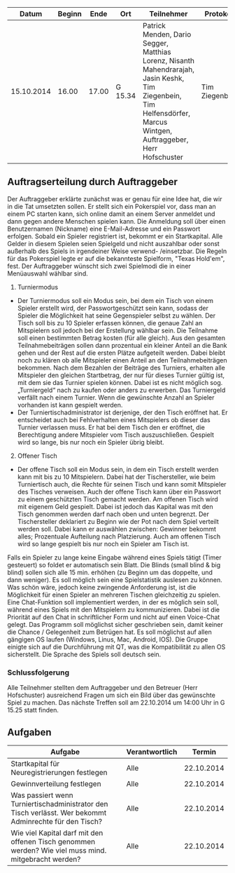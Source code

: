 | Datum | Beginn | Ende | Ort | Teilnehmer | Protokoll | Thema |
|-------|--------|------|-----|------------|-----------|-------|
| 15.10.2014 | 16.00 | 17.00 | G 15.34 | Patrick Menden, Dario Segger, Matthias Lorenz, Nisanth Mahendrarajah, Jasin Keshk, Tim Ziegenbein, Tim Helfensdörfer, Marcus Wintgen, Auftraggeber, Herr Hofschuster | Tim Ziegenbein | Erstes Treffen mit Auftraggeber & Erörterung der Aufgabe (Lastenheft) |

## Auftragserteilung durch Auftraggeber

Der Auftraggeber erklärte zunächst was er genau für eine Idee hat, die wir in die Tat umsetzten sollen. Er stellt sich ein Pokerspiel vor, dass man an einem PC starten kann, sich online damit an einem Server anmeldet und dann gegen andere Menschen spielen kann. Die Anmeldung soll über einen Benutzernamen (Nickname) eine E-Mail-Adresse und ein Passwort erfolgen. Sobald ein Spieler registriert ist, bekommt er ein Startkapital. Alle Gelder in diesem Spielen seien Spielgeld und nicht auszahlbar oder sonst außerhalb des Spiels in irgendeiner Weise verwend- /einsetzbar. 
Die Regeln für das Pokerspiel legte er auf die bekannteste Spielform, "Texas Hold'em", fest. Der Auftraggeber wünscht sich zwei Spielmodi die in einer Menüauswahl wählbar sind. 

1. Turniermodus
  * Der Turniermodus soll ein Modus sein, bei dem ein Tisch von einem Spieler erstellt wird, der Passwortgeschützt sein kann, sodass der Spieler die Möglichkeit hat seine Gegenspieler selbst zu wählen. Der Tisch soll bis zu 10 Spieler erfassen können, die genaue Zahl an Mitspielern soll jedoch  bei der Erstellung wählbar sein. Die Teilnahme soll einen bestimmten Betrag kosten (für alle gleich). Aus den gesamten Teilnahmebeiträgen sollen dann prozentual ein kleiner Anteil an die Bank gehen und der Rest auf die ersten Plätze aufgeteilt werden. Dabei bleibt noch zu klären ob alle Mitspieler einen Anteil an den Teilnahmebeiträgen bekommen. Nach dem Bezahlen der Beiträge des Turniers, erhalten alle Mitspieler den gleichen Startbetrag, der nur für dieses Turnier gültig ist, mit dem sie das Turnier spielen können. Dabei ist es nicht möglich sog. „Turniergeld“ nach zu kaufen oder anders zu erwerben. Das Turniergeld verfällt nach einem Turnier. Wenn die gewünschte Anzahl an Spieler vorhanden ist kann gespielt werden.
  * Der Turniertischadministrator ist derjenige, der den Tisch eröffnet hat. Er entscheidet auch bei Fehlverhalten eines Mitspielers ob dieser das Turnier verlassen muss. Er hat bei dem Tisch den er eröffnet, die Berechtigung andere Mitspieler vom Tisch auszuschließen.  Gespielt wird so lange, bis nur noch ein Spieler übrig bleibt. 
2. Offener Tisch 
  * Der offene Tisch soll ein Modus sein, in dem ein Tisch erstellt werden kann mit bis zu 10 Mitspielern. Dabei hat der Tischersteller, wie beim Turniertisch auch, die Rechte für seinen Tisch und kann somit Mitspieler des Tisches verweisen. Auch der offene Tisch kann über ein Passwort zu einem geschützten Tisch gemacht werden. Am offenen Tisch wird mit eigenem Geld gespielt. Dabei ist jedoch das Kapital was mit den Tisch genommen werden darf nach oben und unten begrenzt. Der Tischersteller deklariert zu Beginn wie der Pot nach dem Spiel verteilt werden soll. Dabei kann er auswählen zwischen: Gewinner bekommt alles; Prozentuale Aufteilung nach Platzierung. Auch am offenen Tisch wird so lange gespielt bis nur noch ein Spieler am Tisch ist. 

Falls ein Spieler zu lange keine Eingabe während eines Spiels tätigt (Timer gesteuert) so foldet er automatisch sein Blatt. Die Blinds (small blind & big blind) sollen sich alle 15 min. erhöhen (zu Beginn um das doppelte, und dann weniger). Es soll möglich sein eine Spielstatistik auslesen zu können.
Was schön wäre, jedoch keine zwingende Anforderung ist, ist die Möglichkeit für einen Spieler an mehreren Tischen gleichzeitig zu spielen. 
Eine Chat-Funktion soll implementiert werden, in der es möglich sein soll, während eines Spiels mit den Mitspielern zu kommunizieren. Dabei ist die Priorität auf den Chat in schriftlicher Form und nicht auf einen Voice-Chat gelegt. 
Das Programm soll möglichst sicher geschrieben sein, damit keiner die Chance / Gelegenheit zum Betrügen hat. Es soll möglichst auf allen gängigen OS laufen (Windows, Linus, Mac, Android, IOS). Die Gruppe einigte sich auf die Durchführung mit QT, was die Kompatibilität zu allen OS sicherstellt. Die Sprache des Spiels soll deutsch sein. 

### Schlussfolgerung

Alle Teilnehmer stellten dem Auftraggeber und den Betreuer (Herr Hofschuster) ausreichend Fragen um sich ein Bild über das gewünschte Spiel zu machen. 
Das nächste Treffen soll am 22.10.2014 um 14:00 Uhr in G 15.25 statt finden. 

## Aufgaben

| Aufgabe | Verantwortlich | Termin |
|---------|----------------|--------|
| Startkapital für Neuregistrierungen festlegen | Alle | 22.10.2014 |
| Gewinnverteilung festlegen | Alle | 22.10.2014 |
| Was passiert wenn Turniertischadministrator den Tisch verlässt. Wer bekommt Adminrechte für den Tisch? | Alle | 22.10.2014 |
| Wie viel Kapital darf mit den offenen Tisch genommen werden? Wie viel muss mind. mitgebracht werden? | Alle | 22.10.2014 |
